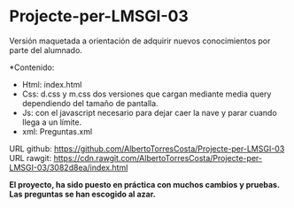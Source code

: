 # Projecte-per-LMSGI-03
Versión maquetada a orientación de adquirir nuevos conocimientos por parte del alumnado.

*Contenido:
* Html: index.html
* Css: d.css y m.css dos versiones que cargan mediante media query dependiendo del tamaño de pantalla.
* Js: con el javascript necesario para dejar caer la nave y parar cuando llega a un límite.
* xml: Preguntas.xml

URL github: https://github.com/AlbertoTorresCosta/Projecte-per-LMSGI-03
URL rawgit: https://cdn.rawgit.com/AlbertoTorresCosta/Projecte-per-LMSGI-03/3082d8ea/index.html


**El proyecto, ha sido puesto en práctica con muchos cambios y pruebas. Las preguntas se han escogido al azar.**
